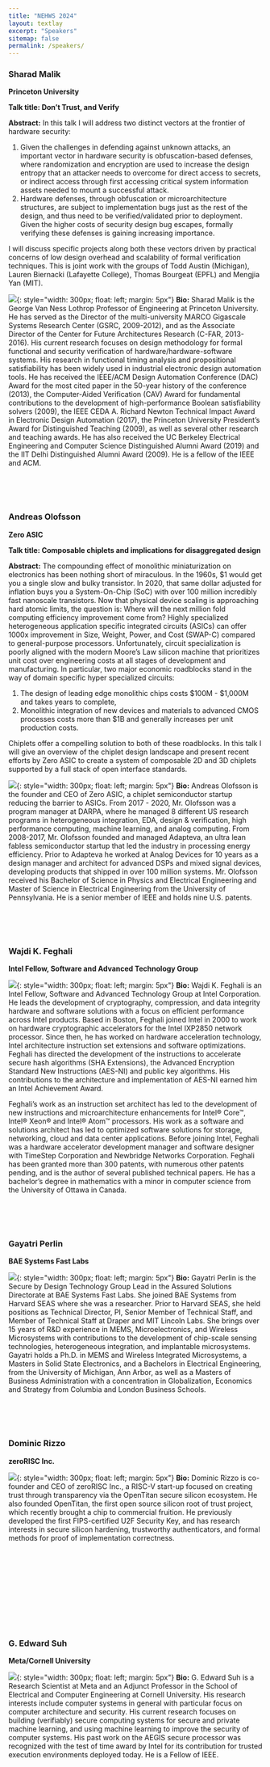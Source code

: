 ```yaml
---
title: "NEHWS 2024"
layout: textlay
excerpt: "Speakers"
sitemap: false
permalink: /speakers/
---
```


### **Sharad Malik** ###
**Princeton University**

**Talk title: Don’t Trust, and Verify**

**Abstract:** In this talk I will address two distinct vectors at the frontier of hardware security:
1. Given the challenges in defending against unknown attacks, an important vector in
hardware security is obfuscation-based defenses, where randomization and encryption
are used to increase the design entropy that an attacker needs to overcome for direct
access to secrets, or indirect access through first accessing critical system information
assets needed to mount a successful attack.
2. Hardware defenses, through obfuscation or microarchitecture structures, are subject to
implementation bugs just as the rest of the design, and thus need to be verified/validated
prior to deployment. Given the higher costs of security design bug escapes, formally
verifying these defenses is gaining increasing importance.

I will discuss specific projects along both these vectors driven by practical concerns of low
design overhead and scalability of formal verification techniques.
This is joint work with the groups of Todd Austin (Michigan), Lauren Biernacki (Lafayette
College), Thomas Bourgeat (EPFL) and Mengjia Yan (MIT).

![](../images/sharad-malik.jpg){: style="width: 300px; float: left;
margin: 5px"} **Bio:** Sharad Malik is the George Van Ness Lothrop Professor of Engineering at Princeton University.
He has served as the Director of the multi-university MARCO Gigascale Systems Research
Center (GSRC, 2009-2012), and as the Associate Director of the Center for Future
Architectures Research (C-FAR, 2013-2016). His current research focuses on design
methodology for formal functional and security verification of hardware/hardware-software
systems. His research in functional timing analysis and propositional satisfiability has been
widely used in industrial electronic design automation tools. He has received the IEEE/ACM
Design Automation Conference (DAC) Award for the most cited paper in the 50-year history of
the conference (2013), the Computer-Aided Verification (CAV) Award for fundamental
contributions to the development of high-performance Boolean satisfiability solvers (2009), the
IEEE CEDA A. Richard Newton Technical Impact Award in Electronic Design Automation
(2017), the Princeton University President’s Award for Distinguished Teaching (2009), as well
as several other research and teaching awards. He has also received the UC Berkeley
Electrical Engineering and Computer Science Distinguished Alumni Award (2019) and the IIT
Delhi Distinguished Alumni Award (2009). He is a fellow of the IEEE and ACM.

<BR>
<BR>
<BR>

### **Andreas Olofsson** ###
**Zero ASIC**

**Talk title: Composable chiplets and implications for disaggregated design**

**Abstract:** The compounding effect of monolithic miniaturization on electronics has been nothing short of miraculous. In the 1960s, $1 would get you a single slow and bulky transistor. In 2020, that same dollar adjusted for inflation buys you a System-On-Chip (SoC) with over  100 million incredibly fast nanoscale transistors. Now that physical device scaling is approaching hard atomic limits, the question is: Where will the next million fold computing efficiency improvement come from? Highly specialized heterogeneous application specific integrated circuits (ASICs) can offer 1000x improvement in Size, Weight, Power, and Cost (SWAP-C) compared to general-purpose processors. Unfortunately, circuit specialization is poorly aligned with the modern Moore’s Law silicon machine that prioritizes unit cost over engineering costs at all stages of development and manufacturing. In particular, two major economic roadblocks stand in the way of domain specific hyper specialized circuits: 
1. The design of leading edge monolithic chips costs $100M - $1,000M and takes years to complete, 
2. Monolithic integration of new devices and materials to advanced CMOS processes costs more than $1B and generally increases per unit production costs.

Chiplets offer a compelling solution to both of these roadblocks. In this talk I will give an overview of the chiplet design landscape and present recent efforts by Zero ASIC to create a system of composable 2D and 3D chiplets supported by a full stack of open interface standards.

![](../images/andreas-olofsson.jpg){: style="width: 300px; float: left;
margin: 5px"} **Bio:** Andreas Olofsson is the founder and CEO of Zero ASIC, a chiplet semiconductor startup reducing the barrier to ASICs. From 2017 - 2020, Mr. Olofsson was a program manager at DARPA, where he managed 8 different US research programs in heterogeneous integration, EDA, design & verification, high performance computing, machine learning, and analog computing. From 2008-2017, Mr. Olofsson founded and managed Adapteva, an ultra lean fabless semiconductor startup that led the industry in processing energy efficiency. Prior to Adapteva he worked at Analog Devices for 10 years as a design manager and architect for advanced DSPs and mixed signal devices, developing products that shipped in over 100 million systems. Mr. Olofsson received his Bachelor of Science in Physics and Electrical Engineering and Master of Science in Electrical Engineering from the University of Pennsylvania. He is a senior member of IEEE and holds nine U.S. patents.

<BR>
<BR>
<BR>

### **Wajdi K. Feghali** ###
**Intel Fellow, Software and Advanced Technology Group**

![](../images/wajdi-feghali.jpg){: style="width: 300px; float: left;
margin: 5px"} **Bio:** Wajdi K. Feghali is an Intel Fellow, Software and Advanced Technology Group at Intel Corporation. He leads the development of cryptography, compression, and data integrity hardware and software solutions with a focus on efficient performance across Intel products.
Based in Boston, Feghali joined Intel in 2000 to work on hardware cryptographic accelerators for the Intel IXP2850 network processor. Since then, he has worked on hardware acceleration technology, Intel architecture instruction set extensions and software optimizations. Feghali has directed the development of the instructions to accelerate secure hash algorithms (SHA Extensions), the Advanced Encryption Standard New Instructions (AES-NI) and public key algorithms. His contributions to the architecture and implementation of AES-NI earned him an Intel Achievement Award.

Feghali’s work as an instruction set architect has led to the development of new instructions and microarchitecture enhancements for Intel® Core™, Intel® Xeon® and Intel® Atom™ processors. His work as a software and solutions architect has led to optimized software solutions for storage, networking, cloud and data center applications.
Before joining Intel, Feghali was a hardware accelerator development manager and software designer with TimeStep Corporation and Newbridge Networks Corporation.
Feghali has been granted more than 300 patents, with numerous other patents pending, and is the author of several published technical papers. He has a bachelor’s degree in mathematics with a minor in computer science from the University of Ottawa in Canada.

<BR>
<BR>
<BR>

### **Gayatri Perlin** ###
**BAE Systems Fast Labs**

![](../images/gayatri-perlin.png){: style="width: 300px; float: left;
margin: 5px"} **Bio:** Gayatri Perlin is the Secure by Design Technology Group Lead in the Assured Solutions Directorate at BAE Systems Fast Labs. She joined BAE Systems from Harvard SEAS where she was a researcher.  Prior to Harvard SEAS, she held positions as Technical Director, PI, Senior Member of Technical Staff, and Member of Technical Staff at Draper and MIT Lincoln Labs.  She brings over 15 years of R&D experience in MEMS, Microelectronics, and Wireless Microsystems with contributions to the development of chip-scale sensing technologies, heterogeneous integration, and implantable microsystems.  
Gayatri holds a Ph.D. in MEMS and Wireless Integrated Microsystems, a Masters in Solid State Electronics, and a Bachelors in Electrical Engineering, from the University of Michigan, Ann Arbor, as well as a Masters of Business Administration with a concentration in Globalization, Economics and Strategy from Columbia and London Business Schools.

<BR>
<BR>
<BR>

### **Dominic Rizzo** ###
**zeroRISC Inc.**

![](../images/dominic-rizzo.png){: style="width: 300px; float: left;
margin: 5px"} **Bio:** Dominic Rizzo is co-founder and CEO of zeroRISC Inc., a RISC-V start-up focused on creating trust through transparency via the OpenTitan secure silicon ecosystem. He also founded OpenTitan, the first open source silicon root of trust project, which recently brought a chip to commercial fruition. He previously developed the first FIPS-certified U2F Security Key, and has research interests in secure silicon hardening, trustworthy authenticators, and formal methods for proof of implementation correctness. 

<BR>
<BR>
<BR>
<BR>
<BR>
<BR>
<BR>
<BR>
<BR>

### **G. Edward Suh** ###
**Meta/Cornell University**

![](../images/ed_suh.jpg){: style="width: 300px; float: left;
margin: 5px"} **Bio:** G. Edward Suh is a Research Scientist at Meta and an Adjunct Professor in the School of Electrical and Computer Engineering at Cornell University.  His research interests include computer systems in general with particular focus on computer architecture and security. His current research focuses on building (verifiably) secure computing systems for secure and private machine learning, and using machine learning to improve the security of computer systems. His past work on the AEGIS secure processor was recognized with the test of time award by Intel for its contribution for trusted execution environments deployed today. He is a Fellow of IEEE.